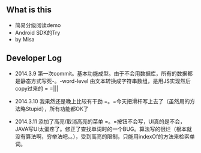 ## What is this 
- 简易分级阅读demo
- Android SDK的Try  
- by Misa
 

## Developer Log
-  2014.3.9 第一次commit。基本功能成型。由于不会用数据库，所有的数据都是静态方式写死-。-word-level 由文本转换成字符串数组，是用JS实现然后copy过来的 = =|||

-  2014.3.10 我果然还是晚上比较有干劲 =。=今天把滑杆写上去了（虽然用的方法略Stupid），所有功能都OK了  

-  2014.3.11 添加了高亮/取消高亮的菜单 =。=按钮不会写，UI真的是不会， JAVA写UI太蛋疼了。修正了查找单词时的一个BUG。算法写的很烂（根本就没有算法啊，穷举法吧。。），受到高亮的限制，只能用indexOf的方法来检索单词。
 
 
